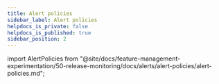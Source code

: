```yaml
---
title: Alert policies
sidebar_label: Alert policies
helpdocs_is_private: false
helpdocs_is_published: true
sidebar_position: 2
---
```


import AlertPolicies from "@site/docs/feature-management-experimentation/50-release-monitoring/docs/alerts/alert-policies/alert-policies.md";

<AlertPolicies />